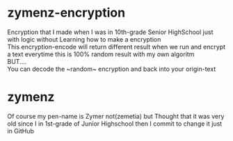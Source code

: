 # zymenz-encryption
Encryption that I made when I was in 10th-grade Senior HighSchool just with logic without Learning how to make a encryption <br />
This encryption-encode will return different result when we run and encrypt a text everytime this is 100% random result with my own algoritm <br />
BUT.... <br/>
You can decode the ~random~ encryption and back into your origin-text

# zymenz
Of course my pen-name is Zymer not(zemetia) 
but Thought that it was very old since I in 1st-grade of Junior Highschool 
then I commit to change it just in GitHub
